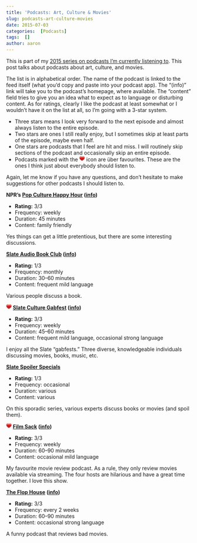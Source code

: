 ```yaml
---
title: 'Podcasts: Art, Culture & Movies'
slug: podcasts-art-culture-movies
date: 2015-07-03
categories:  [Podcasts]
tags:  []
author: aaron
---
```


This is part of my [2015 series on podcasts I’m currently listening to](../podcasts-what-im-listening-to-2015). This post talks about podcasts about art, culture, and movies.

The list is in alphabetical order. The name of the podcast is linked to the feed itself (what you’d copy and paste into your podcast app). The “(info)” link will take you to the podcast’s homepage, where available. The “content” field tries to give you an idea what to expect as to language or disturbing content. As for ratings, clearly I like the podcast at least somewhat or I wouldn’t have it on the list at all, so I’m going with a 3-star system.

- Three stars means I look very forward to the next episode and almost always listen to the entire episode.
- Two stars are ones I still really enjoy, but I sometimes skip at least parts of the episode, maybe even half.
- One stars are podcasts that I feel are hit and miss. I will routinely skip sections of the podcast and occasionally skip an entire episode.
- Podcasts marked with the ![package_favorite](/images/package_favorite.png) icon are über favourites. These are the ones I think just about everybody should listen to.

Again, let me know if you have any questions, and don’t hesitate to make suggestions for other podcasts I should listen to.

**NPR’s [Pop Culture Happy Hour](http://www.npr.org/rss/podcast.php?id=510282) ([info](http://www.npr.org/sections/monkeysee/129472378/pop-culture-happy-hour/))**

- **Rating:** 3/3 
- Frequency: weekly
- Duration: 45 minutes
- Content: family friendly

Yes things can get a little pretentious, but there are some interesting discussions.

**[Slate Audio Book Club](http://feeds.feedburner.com/slateaudiobookclub) ([info](http://www.slate.com/articles/arts/the_audio_book_club.html))**

- **Rating:** 1/3 
- Frequency: monthly
- Duration: 30–60 minutes
- Content: frequent mild language

Various people discuss a book.

**![package_favorite](/images/package_favorite.png) [Slate Culture Gabfest](http://feeds.feedburner.com/SlateCultureGabfest) ([info](http://www.slate.com/articles/podcasts/culturegabfest.html))**

- **Rating:** 3/3 
- Frequency: weekly
- Duration: 45–60 minutes
- Content: frequent mild language, occasional strong language

I enjoy all the Slate “gabfests.” Three diverse, knowledgeable individuals discussing movies, books, music, etc.

**[Slate Spoiler Specials](http://feeds.feedburner.com/SlateSpoilerSpecials)**

- **Rating:** 1/3 
- Frequency: occasional
- Duration: various
- Content: various

On this sporadic series, various experts discuss books or movies (and spoil them).

**![package_favorite](/images/package_favorite.png) [Film Sack](http://www.myextralife.com/ftp/radio/filmsack.xml) ([info](http://filmsack.com/))**

- **Rating:** 3/3 
- Frequency: weekly
- Duration: 60–90 minutes
- Content: occasional mild language

My favourite movie review podcast. As a rule, they only review movies available via streaming. The four hosts are hilarious and have a great time together. I love this show.

**[The Flop House](http://theflophouse.libsyn.com/rss) ([info](http://www.flophousepodcast.com/))**

- **Rating:** 3/3 
- Frequency: every 2 weeks
- Duration: 60–90 minutes
- Content: occasional strong language

A funny podcast that reviews bad movies.
